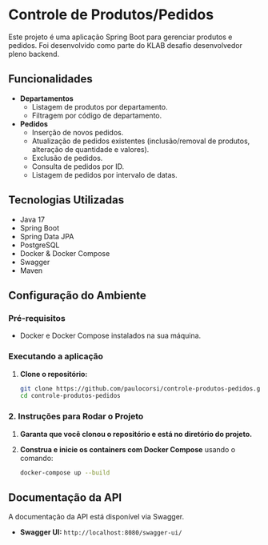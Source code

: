 # Controle de Produtos/Pedidos

Este projeto é uma aplicação Spring Boot para gerenciar produtos e pedidos. Foi desenvolvido como parte do KLAB desafio desenvolvedor pleno backend.

## Funcionalidades

- **Departamentos**
    - Listagem de produtos por departamento.
    - Filtragem por código de departamento.
- **Pedidos**
    - Inserção de novos pedidos.
    - Atualização de pedidos existentes (inclusão/removal de produtos, alteração de quantidade e valores).
    - Exclusão de pedidos.
    - Consulta de pedidos por ID.
    - Listagem de pedidos por intervalo de datas.

## Tecnologias Utilizadas

- Java 17
- Spring Boot
- Spring Data JPA
- PostgreSQL
- Docker & Docker Compose
- Swagger
- Maven

## Configuração do Ambiente

### Pré-requisitos

- Docker e Docker Compose instalados na sua máquina.

### Executando a aplicação

1. **Clone o repositório:**

   ```bash
   git clone https://github.com/paulocorsi/controle-produtos-pedidos.git
   cd controle-produtos-pedidos


### 2. **Instruções para Rodar o Projeto**

1. **Garanta que você clonou o repositório e está no diretório do projeto.**
2. **Construa e inicie os containers com Docker Compose** usando o comando:

   ```bash
   docker-compose up --build


## Documentação da API

A documentação da API está disponível via Swagger.

- **Swagger UI:** `http://localhost:8080/swagger-ui/`

